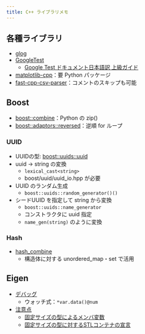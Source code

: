 ```yaml
---
title: C++ ライブラリメモ
---
```


## 各種ライブラリ

- [glog](https://github.com/google/glog)
- [GoogleTest](https://github.com/google/googletest)
  - [Google Test ドキュメント日本語訳 上級ガイド](http://opencv.jp/googletestdocs/advancedguide.html)
- [matplotlib-cpp](https://github.com/lava/matplotlib-cpp)：要 Python パッケージ
- [fast-cpp-csv-parser](https://github.com/ben-strasser/fast-cpp-csv-parser)：コメントのスキップも可能

## Boost

- [boost::combine](https://www.boost.org/doc/libs/1_72_0/libs/range/doc/html/range/reference/utilities/combine.html)：Python の zip()
- [boost::adaptors::reversed](https://www.boost.org/doc/libs/1_74_0/libs/range/doc/html/range/reference/adaptors/reference/reversed.html)：逆順 for ループ

### UUID

- UUIDの型: [boost::uuids::uuid](https://boostjp.github.io/tips/uuid.html)
- uuid → string の変換
  - `lexical_cast<string>`
  - boost/uuid/uuid_io.hpp が必要
- UUID のランダム生成
  - `boost::uuids::random_generator()()`
- シードUUID を指定して string から変換
  - `boost::uuids::name_generator`
  - コンストラクタに uuid 指定
  - `name_gen(string)` のように変換

### Hash

- [hash_combine](https://boostjp.github.io/tips/hashmap.html)
  - 構造体に対する unordered_map・set で活用

## Eigen

- [デバッグ](http://wildpie.hatenablog.com/entry/20160206/1454747559)
  - ウォッチ式：`*var.data()@num`
- [注意点](https://www.regentechlog.com/2018/12/09/eigen-note/)
  - [固定サイズの型によるメンバ変数](http://eigen.tuxfamily.org/dox/group__TopicStructHavingEigenMembers.html)
  - [固定サイズの型に対するSTLコンテナの宣言](http://eigen.tuxfamily.org/dox/group__TopicStlContainers.html)
